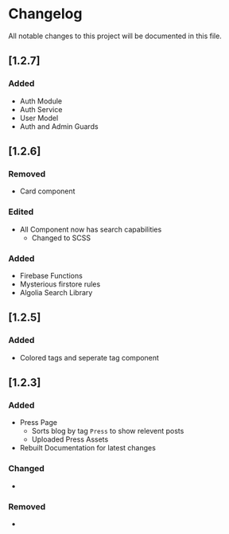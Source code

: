 # Changelog
All notable changes to this project will be documented in this file.

## [1.2.7]

### Added
- Auth Module
- Auth Service
- User Model
- Auth and Admin Guards


## [1.2.6]

### Removed
- Card component

### Edited
- All Component now has search capabilities
  - Changed to SCSS

### Added
- Firebase Functions
- Mysterious firstore rules
- Algolia Search Library

## [1.2.5]

### Added
- Colored tags and seperate tag component

## [1.2.3] 
### Added
- Press Page
  - Sorts blog by tag `Press` to show relevent posts
  - Uploaded Press Assets
- Rebuilt Documentation for latest changes

### Changed
- 

### Removed
- 
